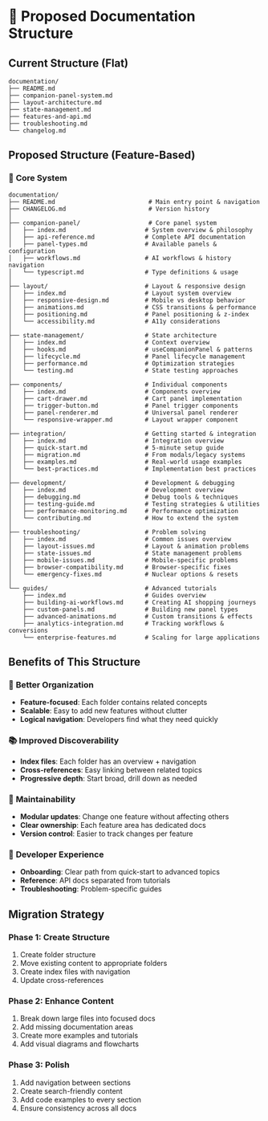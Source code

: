 # 📁 Proposed Documentation Structure

## Current Structure (Flat)
```
documentation/
├── README.md
├── companion-panel-system.md
├── layout-architecture.md
├── state-management.md
├── features-and-api.md
├── troubleshooting.md
└── changelog.md
```

## Proposed Structure (Feature-Based)

### 🎯 **Core System**
```
documentation/
├── README.md                          # Main entry point & navigation
├── CHANGELOG.md                       # Version history
│
├── companion-panel/                   # Core panel system
│   ├── index.md                      # System overview & philosophy
│   ├── api-reference.md              # Complete API documentation
│   ├── panel-types.md                # Available panels & configuration
│   ├── workflows.md                  # AI workflows & history navigation
│   └── typescript.md                 # Type definitions & usage
│
├── layout/                           # Layout & responsive design
│   ├── index.md                      # Layout system overview
│   ├── responsive-design.md          # Mobile vs desktop behavior
│   ├── animations.md                 # CSS transitions & performance
│   ├── positioning.md                # Panel positioning & z-index
│   └── accessibility.md              # A11y considerations
│
├── state-management/                 # State architecture
│   ├── index.md                      # Context overview
│   ├── hooks.md                      # useCompanionPanel & patterns
│   ├── lifecycle.md                  # Panel lifecycle management
│   ├── performance.md                # Optimization strategies
│   └── testing.md                    # State testing approaches
│
├── components/                       # Individual components
│   ├── index.md                      # Components overview
│   ├── cart-drawer.md                # Cart panel implementation
│   ├── trigger-button.md             # Panel trigger components
│   ├── panel-renderer.md             # Universal panel renderer
│   └── responsive-wrapper.md         # Layout wrapper component
│
├── integration/                      # Getting started & integration
│   ├── index.md                      # Integration overview
│   ├── quick-start.md                # 5-minute setup guide
│   ├── migration.md                  # From modals/legacy systems
│   ├── examples.md                   # Real-world usage examples
│   └── best-practices.md             # Implementation best practices
│
├── development/                      # Development & debugging
│   ├── index.md                      # Development overview
│   ├── debugging.md                  # Debug tools & techniques
│   ├── testing-guide.md              # Testing strategies & utilities
│   ├── performance-monitoring.md     # Performance optimization
│   └── contributing.md               # How to extend the system
│
├── troubleshooting/                  # Problem solving
│   ├── index.md                      # Common issues overview
│   ├── layout-issues.md              # Layout & animation problems
│   ├── state-issues.md               # State management problems
│   ├── mobile-issues.md              # Mobile-specific problems
│   ├── browser-compatibility.md      # Browser-specific fixes
│   └── emergency-fixes.md            # Nuclear options & resets
│
└── guides/                           # Advanced tutorials
    ├── index.md                      # Guides overview
    ├── building-ai-workflows.md      # Creating AI shopping journeys
    ├── custom-panels.md              # Building new panel types
    ├── advanced-animations.md        # Custom transitions & effects
    ├── analytics-integration.md      # Tracking workflows & conversions
    └── enterprise-features.md        # Scaling for large applications
```

## Benefits of This Structure

### 🎯 **Better Organization**
- **Feature-focused**: Each folder contains related concepts
- **Scalable**: Easy to add new features without clutter
- **Logical navigation**: Developers find what they need quickly

### 📚 **Improved Discoverability**
- **Index files**: Each folder has an overview + navigation
- **Cross-references**: Easy linking between related topics
- **Progressive depth**: Start broad, drill down as needed

### 🔧 **Maintainability**
- **Modular updates**: Change one feature without affecting others
- **Clear ownership**: Each feature area has dedicated docs
- **Version control**: Easier to track changes per feature

### 👥 **Developer Experience**
- **Onboarding**: Clear path from quick-start to advanced topics
- **Reference**: API docs separated from tutorials
- **Troubleshooting**: Problem-specific guides

## Migration Strategy

### Phase 1: Create Structure
1. Create folder structure
2. Move existing content to appropriate folders
3. Create index files with navigation
4. Update cross-references

### Phase 2: Enhance Content
1. Break down large files into focused docs
2. Add missing documentation areas
3. Create more examples and tutorials
4. Add visual diagrams and flowcharts

### Phase 3: Polish
1. Add navigation between sections
2. Create search-friendly content
3. Add code examples to every section
4. Ensure consistency across all docs
